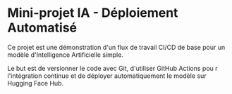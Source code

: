 # Mini-projet IA - Déploiement Automatisé

Ce projet est une démonstration d'un flux de travail CI/CD de base pour un modèle d'Intelligence Artificielle simple.

Le but est de versionner le code avec Git, d'utiliser GitHub  Actions pou r l'intégration continue et de déployer automatiquement le modèle sur Hugging Face Hub.

